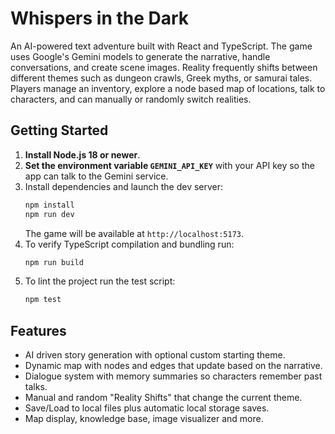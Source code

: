 # Whispers in the Dark

An AI-powered text adventure built with React and TypeScript. The game uses Google's Gemini models to generate the narrative, handle conversations, and create scene images.  Reality frequently shifts between different themes such as dungeon crawls, Greek myths, or samurai tales.  Players manage an inventory, explore a node based map of locations, talk to characters, and can manually or randomly switch realities.

## Getting Started

1. **Install Node.js 18 or newer**.
2. **Set the environment variable `GEMINI_API_KEY`** with your API key so the app can talk to the Gemini service.
3. Install dependencies and launch the dev server:
   ```bash
   npm install
   npm run dev
   ```
   The game will be available at `http://localhost:5173`.
4. To verify TypeScript compilation and bundling run:
   ```bash
   npm run build
   ```
5. To lint the project run the test script:
   ```bash
   npm test
   ```

## Features

- AI driven story generation with optional custom starting theme.
- Dynamic map with nodes and edges that update based on the narrative.
- Dialogue system with memory summaries so characters remember past talks.
- Manual and random "Reality Shifts" that change the current theme.
- Save/Load to local files plus automatic local storage saves.
- Map display, knowledge base, image visualizer and more.
